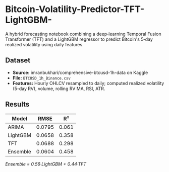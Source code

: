 # Bitcoin-Volatility-Predictor-TFT-LightGBM-


A hybrid forecasting notebook combining a deep‐learning Temporal Fusion Transformer (TFT) and a LightGBM regressor to predict Bitcoin's 5‑day realized volatility using daily features.

## Dataset

* **Source:** imranbukhari/comprehensive-btcusd-1h-data on Kaggle
* **File:** `BTCUSD_1h_Binance.csv`
* **Features:** Hourly OHLCV resampled to daily; computed realized volatility (5-day RV), volume, rolling RV MA, RSI, ATR.

## Results

| Model    | RMSE   | R²    |
| -------- | ------ | ----- |
| ARIMA    | 0.0795 | 0.061 |
| LightGBM | 0.0658 | 0.358 |
| TFT      | 0.0688 | 0.298 |
| Ensemble | 0.0604 | 0.458 |

*Ensemble = 0.56·LightGBM + 0.44·TFT*
